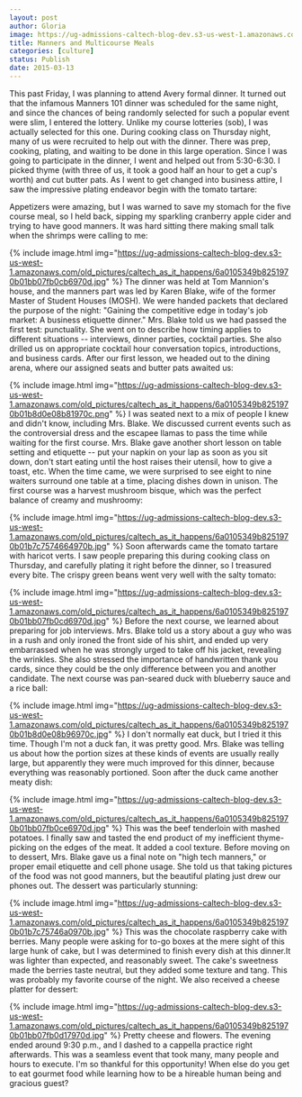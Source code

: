 ```yaml
---
layout: post
author: Gloria
image: https://ug-admissions-caltech-blog-dev.s3-us-west-1.amazonaws.com/old_pictures/caltech_as_it_happens/6a0105349b8251970b01bb07fb0cbc970d.jpg
title: Manners and Multicourse Meals
categories: [culture]
status: Publish
date: 2015-03-13
---
```


This past Friday, I was planning to attend Avery formal dinner. It turned out that the infamous Manners 101 dinner was scheduled for the same night, and since the chances of being randomly selected for such a popular event were slim, I entered the lottery. Unlike my course lotteries (sob), I was actually selected for this one. During cooking class on Thursday night, many of us were recruited to help out with the dinner. There was prep, cooking, plating, and waiting to be done in this large operation. Since I was going to participate in the dinner, I went and helped out from 5:30-6:30. I picked thyme (with three of us, it took a good half an hour to get a cup's worth) and cut butter pats. As I went to get changed into business attire, I saw the impressive plating endeavor begin with the tomato tartare:

Appetizers were amazing, but I was warned to save my stomach for the five course meal, so I held back, sipping my sparkling cranberry apple cider and trying to have good manners. It was hard sitting there making small talk when the shrimps were calling to me:


{% include image.html img="https://ug-admissions-caltech-blog-dev.s3-us-west-1.amazonaws.com/old_pictures/caltech_as_it_happens/6a0105349b8251970b01bb07fb0cb6970d.jpg" %}
The dinner was held at Tom Mannion's house, and the manners part was led by Karen Blake, wife of the former Master of Student Houses (MOSH). We were handed packets that declared the purpose of the night: "Gaining the competitive edge in today's job market: A business etiquette dinner." Mrs. Blake told us we had passed the first test: punctuality. She went on to describe how timing applies to different situations -- interviews, dinner parties, cocktail parties. She also drilled us on appropriate cocktail hour conversation topics, introductions, and business cards. After our first lesson, we headed out to the dining arena, where our assigned seats and butter pats awaited us:


{% include image.html img="https://ug-admissions-caltech-blog-dev.s3-us-west-1.amazonaws.com/old_pictures/caltech_as_it_happens/6a0105349b8251970b01b8d0e08b81970c.png" %}
I was seated next to a mix of people I knew and didn't know, including Mrs. Blake. We discussed current events such as the controversial dress and the escapee llamas to pass the time while waiting for the first course. Mrs. Blake gave another short lesson on table setting and etiquette -- put your napkin on your lap as soon as you sit down, don't start eating until the host raises their utensil, how to give a toast, etc. When the time came, we were surprised to see eight to nine waiters surround one table at a time, placing dishes down in unison. The first course was a harvest mushroom bisque, which was the perfect balance of creamy and mushroomy:


{% include image.html img="https://ug-admissions-caltech-blog-dev.s3-us-west-1.amazonaws.com/old_pictures/caltech_as_it_happens/6a0105349b8251970b01b7c7574664970b.jpg" %}
Soon afterwards came the tomato tartare with haricot verts. I saw people preparing this during cooking class on Thursday, and carefully plating it right before the dinner, so I treasured every bite. The crispy green beans went very well with the salty tomato:


{% include image.html img="https://ug-admissions-caltech-blog-dev.s3-us-west-1.amazonaws.com/old_pictures/caltech_as_it_happens/6a0105349b8251970b01bb07fb0cd6970d.jpg" %}
Before the next course, we learned about preparing for job interviews. Mrs. Blake told us a story about a guy who was in a rush and only ironed the front side of his shirt, and ended up very embarrassed when he was strongly urged to take off his jacket, revealing the wrinkles. She also stressed the importance of handwritten thank you cards, since they could be the only difference between you and another candidate. The next course was pan-seared duck with blueberry sauce and a rice ball:


{% include image.html img="https://ug-admissions-caltech-blog-dev.s3-us-west-1.amazonaws.com/old_pictures/caltech_as_it_happens/6a0105349b8251970b01b8d0e08b96970c.jpg" %}
I don't normally eat duck, but I tried it this time. Though I'm not a duck fan, it was pretty good. Mrs. Blake was telling us about how the portion sizes at these kinds of events are usually really large, but apparently they were much improved for this dinner, because everything was reasonably portioned. Soon after the duck came another meaty dish:


{% include image.html img="https://ug-admissions-caltech-blog-dev.s3-us-west-1.amazonaws.com/old_pictures/caltech_as_it_happens/6a0105349b8251970b01bb07fb0ce6970d.jpg" %}
This was the beef tenderloin with mashed potatoes. I finally saw and tasted the end product of my inefficient thyme-picking on the edges of the meat. It added a cool texture. Before moving on to dessert, Mrs. Blake gave us a final note on "high tech manners," or proper email etiquette and cell phone usage. She told us that taking pictures of the food was not good manners, but the beautiful plating just drew our phones out. The dessert was particularly stunning:


{% include image.html img="https://ug-admissions-caltech-blog-dev.s3-us-west-1.amazonaws.com/old_pictures/caltech_as_it_happens/6a0105349b8251970b01b7c75746a0970b.jpg" %}
This was the chocolate raspberry cake with berries. Many people were asking for to-go boxes at the mere sight of this large hunk of cake, but I was determined to finish every dish at this dinner.It was lighter than expected, and reasonably sweet. The cake's sweetness made the berries taste neutral, but they added some texture and tang. This was probably my favorite course of the night. We also received a cheese platter for dessert:


{% include image.html img="https://ug-admissions-caltech-blog-dev.s3-us-west-1.amazonaws.com/old_pictures/caltech_as_it_happens/6a0105349b8251970b01bb07fb0d17970d.jpg" %}
Pretty cheese and flowers. The evening ended around 9:30 p.m., and I dashed to a cappella practice right afterwards. This was a seamless event that took many, many people and hours to execute. I'm so thankful for this opportunity! When else do you get to eat gourmet food while learning how to be a hireable human being and gracious guest?
